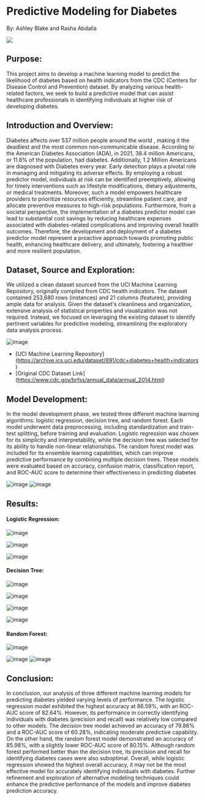 # Predictive Modeling for Diabetes
By: Ashley Blake and Rasha Abdalla

![](https://d2jx2rerrg6sh3.cloudfront.net/image-handler/ts/20221215080726/ri/1350/src/images/news/ImageForNews_733883_16711528404605542.jpg)

## Purpose: 
This project aims to develop a machine learning model to predict the likelihood of diabetes based on health indicators from the CDC (Centers for Disease Control and Prevention) dataset. By analyzing various health-related factors, we seek to build a predictive model that can assist healthcare professionals in identifying individuals at higher risk of developing diabetes.

## Introduction and Overview:
Diabetes affects  over 537 million people around the world , making it the deadliest and the most common non‐communicable disease.  According to the American Diabetes Association (ADA), in 2021, 38.4 million Americans, or 11.6% of the population, had diabetes. Additionally, 1.2 Million Americans are diagnosed with Diabetes every year. Early detection plays a pivotal role in managing and mitigating its adverse effects. By employing a robust predictor model, individuals at risk can be identified preemptively, allowing for timely interventions such as lifestyle modifications, dietary adjustments, or medical treatments. Moreover, such a model empowers healthcare providers to prioritize resources efficiently, streamline patient care, and allocate preventive measures to high-risk populations. Furthermore, from a societal perspective, the implementation of a diabetes predictor model can lead to substantial cost savings by reducing healthcare expenses associated with diabetes-related complications and improving overall health outcomes. Therefore, the development and deployment of a diabetes predictor model represent a proactive approach towards promoting public health, enhancing healthcare delivery, and ultimately, fostering a healthier and more resilient population.

## Dataset, Source and Exploration:
We utilized a clean dataset sourced from the UCI Machine Learning Repository, originally compiled from CDC health indicators. The dataset contained 253,680 rows (instances) and 21 columns (features), providing ample data for analysis. Given the dataset's cleanliness and organization, extensive analysis of statistical properties and visualization was not required. Instead, we focused on leveraging the existing dataset to identify pertinent variables for predictive modeling, streamlining the exploratory data analysis process.

![image](https://github.com/AshleyB1021/Project-4/blob/1cbd6ea6cbae89ef01753ad4ae7dc2a314e7d7ef/Visualizations/Images/Data%20screenshot.png)


* [UCI Machine Learning Repository] (https://archive.ics.uci.edu/dataset/891/cdc+diabetes+health+indicators)
* [Original CDC Dataset Link] (https://www.cdc.gov/brfss/annual_data/annual_2014.html)


## Model Development:
In the model development phase, we tested three different machine learning algorithms: logistic regression, decision tree, and random forest. Each model underwent data preprocessing, including standardization and train-test splitting, before training and evaluation. Logistic regression was chosen for its simplicity and interpretability, while the decision tree was selected for its ability to handle non-linear relationships. The random forest model was included for its ensemble learning capabilities, which can improve predictive performance by combining multiple decision trees. These models were evaluated based on accuracy, confusion matrix, classification report, and ROC-AUC score to determine their effectiveness in predicting diabetes

![image](https://github.com/AshleyB1021/Project-4/blob/1cbd6ea6cbae89ef01753ad4ae7dc2a314e7d7ef/Visualizations/Images/Code%20Screenshot.png)
![image](https://github.com/AshleyB1021/Project-4/blob/f453dc83845d6c63ddbbc426858161d1ce331bbf/Visualizations/Images/Code%20Snippet.png) 

## Results:
#### Logistic Regression:

![image](Visualizations/Feature_Importance_LogisticRegression.png)

![image](https://github.com/AshleyB1021/Project-4/blob/40f1b1222c207a38d7e2170088a9fb19b93ce5a9/Visualizations/Roc%20Curve_Logistic%20Regression.png) 

![image](https://github.com/AshleyB1021/Project-4/blob/1619dfe29e9ad934ce600a79679ca7d6775a8eac/Visualizations/Confusion%20Matrix_Logistic%20Regression.png) 


#### Decision Tree:

![image](https://github.com/AshleyB1021/Project-4/blob/1619dfe29e9ad934ce600a79679ca7d6775a8eac/Visualizations/Decision%20Tree.png)

![image](https://github.com/AshleyB1021/Project-4/blob/1619dfe29e9ad934ce600a79679ca7d6775a8eac/Visualizations/Feature%20Importance_Decision%20Tree.png)

![image](https://github.com/AshleyB1021/Project-4/blob/1619dfe29e9ad934ce600a79679ca7d6775a8eac/Visualizations/Roc%20Curve_Decision%20Tree.png)

![image](Visualizations/Confusion%20Matrix_Decision%20Tree.png)



#### Random Forest: 

![image](https://github.com/AshleyB1021/Project-4/blob/1619dfe29e9ad934ce600a79679ca7d6775a8eac/Visualizations/Feauture%20Importance_Random%20Tree.png)

![image](https://github.com/AshleyB1021/Project-4/blob/1619dfe29e9ad934ce600a79679ca7d6775a8eac/Visualizations/Confusion%20Matrix_%20Random%20Forest.png)
![image](https://github.com/AshleyB1021/Project-4/blob/40f1b1222c207a38d7e2170088a9fb19b93ce5a9/Visualizations/ROC%20Curve_Random%20Forest.png)









 


## Conclusion:

In conclusion, our analysis of three different machine learning models for predicting diabetes yielded varying levels of performance. The logistic regression model exhibited the highest accuracy at 86.59%, with an ROC-AUC score of 82.64%. However, its performance in correctly identifying individuals with diabetes (precision and recall) was relatively low compared to other models. The decision tree model achieved an accuracy of 79.86% and a ROC-AUC score of 60.28%, indicating moderate predictive capability. On the other hand, the random forest model demonstrated an accuracy of 85.98%, with a slightly lower ROC-AUC score of 80.15%. Although random forest performed better than the decision tree, its precision and recall for identifying diabetes cases were also suboptimal. Overall, while logistic regression showed the highest overall accuracy, it may not be the most effective model for accurately identifying individuals with diabetes. Further refinement and exploration of alternative modeling techniques could enhance the predictive performance of the models and improve diabetes prediction accuracy.
